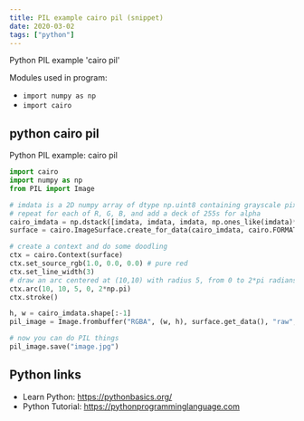 ```yaml
---
title: PIL example cairo pil (snippet)
date: 2020-03-02
tags: ["python"]
---
```

Python PIL example 'cairo pil'


Modules used in program: 
* `import numpy as np`
* `import cairo`

## python cairo pil

Python PIL example: cairo pil

```python
import cairo
import numpy as np
from PIL import Image

# imdata is a 2D numpy array of dtype np.uint8 containing grayscale pixel intensities on [0, 255]
# repeat for each of R, G, B, and add a deck of 255s for alpha
cairo_imdata = np.dstack([imdata, imdata, imdata, np.ones_like(imdata)*255])
surface = cairo.ImageSurface.create_for_data(cairo_imdata, cairo.FORMAT_ARGB32, *(reversed(imdata.shape)))

# create a context and do some doodling
ctx = cairo.Context(surface)
ctx.set_source_rgb(1.0, 0.0, 0.0) # pure red
ctx.set_line_width(3)
# draw an arc centered at (10,10) with radius 5, from 0 to 2*pi radians
ctx.arc(10, 10, 5, 0, 2*np.pi)
ctx.stroke()

h, w = cairo_imdata.shape[:-1]
pil_image = Image.frombuffer("RGBA", (w, h), surface.get_data(), "raw", "BGRA", 0, 1)

# now you can do PIL things
pil_image.save("image.jpg")

```

## Python links

- Learn Python: https://pythonbasics.org/
- Python Tutorial: https://pythonprogramminglanguage.com
